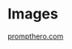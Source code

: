 # Images

[prompthero.com](https://prompthero.com/search?model=Midjourney&q=full+body+photo+of+sexy+beautiful+girl)